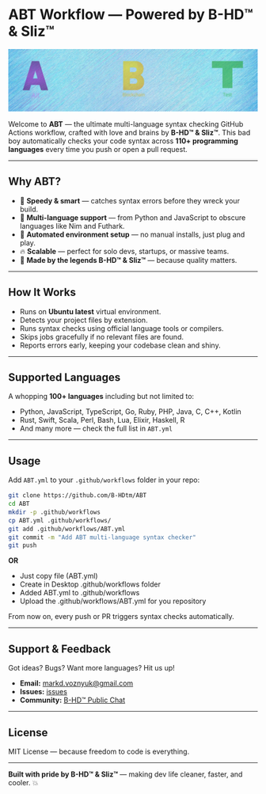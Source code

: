 # ABT Workflow — Powered by B-HD™ & Sliz™

![NeXT Logo](https://github.com/B-HDtm/ABT/blob/main/ico.png)

Welcome to **ABT** — the ultimate multi-language syntax checking GitHub Actions workflow, crafted with love and brains by **B-HD™ & Sliz™**. This bad boy automatically checks your code syntax across **110+ programming languages** every time you push or open a pull request.

---

## Why ABT?

- 🚀 **Speedy & smart** — catches syntax errors before they wreck your build.
- 💼 **Multi-language support** — from Python and JavaScript to obscure languages like Nim and Futhark.
- 🤖 **Automated environment setup** — no manual installs, just plug and play.
- 🔥 **Scalable** — perfect for solo devs, startups, or massive teams.
- 🎉 **Made by the legends B-HD™ & Sliz™** — because quality matters.

---

## How It Works

- Runs on **Ubuntu latest** virtual environment.
- Detects your project files by extension.
- Runs syntax checks using official language tools or compilers.
- Skips jobs gracefully if no relevant files are found.
- Reports errors early, keeping your codebase clean and shiny.

---

## Supported Languages

A whopping **100+ languages** including but not limited to:

- Python, JavaScript, TypeScript, Go, Ruby, PHP, Java, C, C++, Kotlin
- Rust, Swift, Scala, Perl, Bash, Lua, Elixir, Haskell, R
- And many more — check the full list in `ABT.yml`

---

## Usage

Add `ABT.yml` to your `.github/workflows` folder in your repo:

```bash
git clone https://github.com/B-HDtm/ABT
cd ABT
mkdir -p .github/workflows
cp ABT.yml .github/workflows/
git add .github/workflows/ABT.yml
git commit -m "Add ABT multi-language syntax checker"
git push
```

**OR**

- Just copy file (ABT.yml)
- Create in Desktop .github/workflows folder
- Added ABT.yml to .github/workflows
- Upload the .github/workflows/ABT.yml for you repository


From now on, every push or PR triggers syntax checks automatically.

---

## Support & Feedback

Got ideas? Bugs? Want more languages? Hit us up!

- **Email:** markd.voznyuk@gmail.com
- **Issues:** [issues](https://github.com/B-HDtm/ABT/issues)
- **Community:** [B-HD™ Public Chat](https://github.com/orgs/B-HDtm/discussions/2)

---

## License

MIT License — because freedom to code is everything.

---

**Built with pride by B-HD™ & Sliz™** — making dev life cleaner, faster, and cooler. 💥
